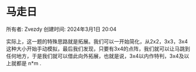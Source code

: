 # 马走日

所有者: Zvezdy
创建时间: 2024年3月1日 20:04

实际上，这一题的特殊思路就是拓展。我们可以一开始简化，从2x2，3x3，3x4这种大小开始手动模拟，最后我们发现，只要有3x4的点阵，我们就可以让马跳到任何地方，于是我们就可以借此向外拓展，也就是说，3x4以内作特判，3x4及以上就都是 n*m .